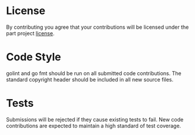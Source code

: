 # License
By contributing you agree that your contributions will be licensed under the part project [license](LICENSE).

# Code Style

golint and go fmt should be run on all submitted code contributions.  The standard copyright header should be included in all new source files.

# Tests

Submissions will be rejected if they cause existing tests to fail.  New code contributions are expected to maintain a high standard of test coverage.
